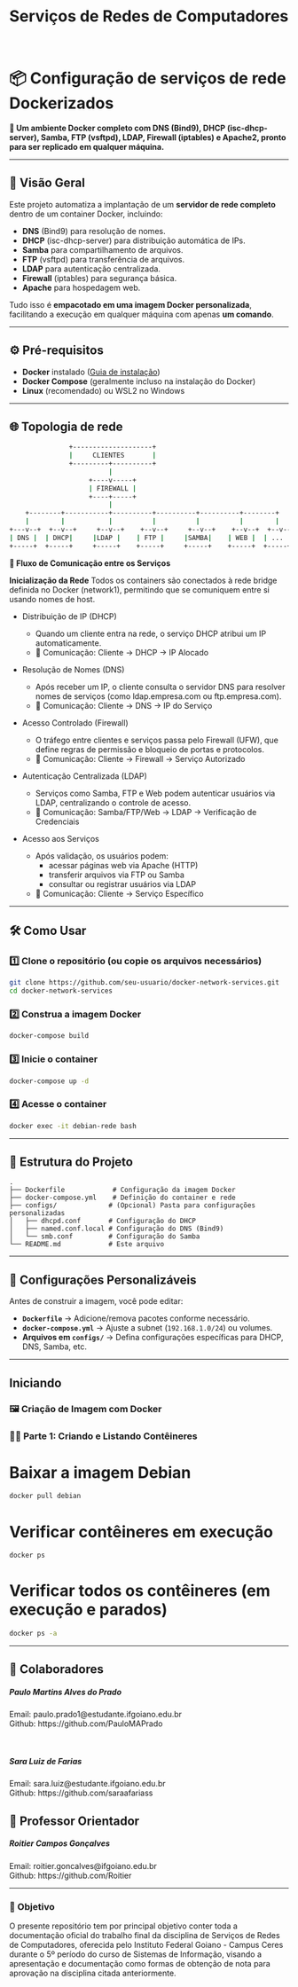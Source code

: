 <h1>
  Serviços de Redes de Computadores
</h1>

<br>


# **📦 Configuração de serviços de rede Dockerizados**  

**🚀 Um ambiente Docker completo com DNS (Bind9), DHCP (isc-dhcp-server), Samba, FTP (vsftpd), LDAP, Firewall (iptables) e Apache2, pronto para ser replicado em qualquer máquina.**  

---

## **📌 Visão Geral**  
Este projeto automatiza a implantação de um **servidor de rede completo** dentro de um container Docker, incluindo:  
- **DNS** (Bind9) para resolução de nomes.  
- **DHCP** (isc-dhcp-server) para distribuição automática de IPs.  
- **Samba** para compartilhamento de arquivos.  
- **FTP** (vsftpd) para transferência de arquivos.  
- **LDAP** para autenticação centralizada.  
- **Firewall** (iptables) para segurança básica.  
- **Apache** para hospedagem web.  

Tudo isso é **empacotado em uma imagem Docker personalizada**, facilitando a execução em qualquer máquina com apenas **um comando**.  

---

## **⚙️ Pré-requisitos**  
- **Docker** instalado ([Guia de instalação](https://docs.docker.com/engine/install/))  
- **Docker Compose** (geralmente incluso na instalação do Docker)  
- **Linux** (recomendado) ou WSL2 no Windows  

---

## **🌐 Topologia de rede**

```bash
               +--------------------+
               |     CLIENTES       |
               +---------+----------+
                         |
                    +----v-----+
                    | FIREWALL |
                    +----+-----+
                         |
    +--------+-----------+----------+----------+----------+--------+
    |        |           |          |          |          |        |
+---v--+  +--v--+     +--v--+    +--v--+     +--v--+    +--v--+  +--v--+
| DNS |  | DHCP|     |LDAP |    | FTP |     |SAMBA|    | WEB |  | ... |
+-----+  +-----+     +-----+    +-----+     +-----+    +-----+  +-----+
```

**🔄 Fluxo de Comunicação entre os Serviços**

**Inicialização da Rede**
Todos os containers são conectados à rede bridge definida no Docker (network1), permitindo que se comuniquem entre si usando nomes de host.

- Distribuição de IP (DHCP)
   - Quando um cliente entra na rede, o serviço DHCP atribui um IP automaticamente.
   - 🔁 Comunicação: Cliente → DHCP → IP Alocado

- Resolução de Nomes (DNS)
    - Após receber um IP, o cliente consulta o servidor DNS para resolver nomes de serviços (como ldap.empresa.com ou ftp.empresa.com).
    - 🔁 Comunicação: Cliente → DNS → IP do Serviço

- Acesso Controlado (Firewall)
    - O tráfego entre clientes e serviços passa pelo Firewall (UFW), que define regras de permissão e bloqueio de portas e protocolos.
    - 🔁 Comunicação: Cliente → Firewall → Serviço Autorizado

- Autenticação Centralizada (LDAP)
    - Serviços como Samba, FTP e Web podem autenticar usuários via LDAP, centralizando o controle de acesso.
    - 🔁 Comunicação: Samba/FTP/Web → LDAP → Verificação de Credenciais

- Acesso aos Serviços
    - Após validação, os usuários podem:
       - acessar páginas web via Apache (HTTP)
       - transferir arquivos via FTP ou Samba
       - consultar ou registrar usuários via LDAP
    - 🔁 Comunicação: Cliente → Serviço Específico

---

## **🛠️ Como Usar**  

### **1️⃣ Clone o repositório (ou copie os arquivos necessários)**  
```bash
git clone https://github.com/seu-usuario/docker-network-services.git
cd docker-network-services
```

### **2️⃣ Construa a imagem Docker**  
```bash
docker-compose build
```

### **3️⃣ Inicie o container**  
```bash
docker-compose up -d
```

### **4️⃣ Acesse o container**  
```bash
docker exec -it debian-rede bash
```

---

## **📂 Estrutura do Projeto**  
```
.
├── Dockerfile            # Configuração da imagem Docker
├── docker-compose.yml    # Definição do container e rede
├── configs/             # (Opcional) Pasta para configurações personalizadas
│   ├── dhcpd.conf       # Configuração do DHCP
│   ├── named.conf.local # Configuração do DNS (Bind9)
│   └── smb.conf         # Configuração do Samba
└── README.md            # Este arquivo
```

---

## **🔧 Configurações Personalizáveis**  
Antes de construir a imagem, você pode editar:  
- **`Dockerfile`** → Adicione/remova pacotes conforme necessário.  
- **`docker-compose.yml`** → Ajuste a subnet (`192.168.1.0/24`) ou volumes.  
- **Arquivos em `configs/`** → Defina configurações específicas para DHCP, DNS, Samba, etc.  

---

## **Iniciando**  

### 🖼 Criação de Imagem com Docker

### 👨‍💻 Parte 1: Criando e Listando Contêineres

# Baixar a imagem Debian
```bash
docker pull debian
```

# Verificar contêineres em execução
```bash
docker ps
```

# Verificar todos os contêineres (em execução e parados)
```bash
docker ps -a
```

---

## **📌 Colaboradores**  
<div>
  <h5>Paulo Martins Alves do Prado</h5>
  <p>
    Email: paulo.prado1@estudante.ifgoiano.edu.br
    <br>
    Github: https://github.com/PauloMAPrado
  </p>
</div>
<br>
<div>
  <h5>Sara Luiz de Farias</h5>
  <p>
    Email: sara.luiz@estudante.ifgoiano.edu.br
    <br>
    Github: https://github.com/saraafariass
  </p>
</div>

## **📌 Professor Orientador** 
<div>
  <h5>Roitier Campos Gonçalves</h5>
  <p>
    Email: roitier.goncalves@ifgoiano.edu.br
    <br>
    Github: https://github.com/Roitier
  </p>
</div>

---

### **🎯 Objetivo**  
O presente repositório tem por principal objetivo conter toda a documentação oficial do trabalho final da disciplina de Serviços de Redes de Computadores, oferecida pelo Instituto Federal Goiano - Campus Ceres durante o 5º período do curso de Sistemas de Informação, visando a apresentação e documentação como formas de obtenção de nota para aprovação na disciplina citada anteriormente.
